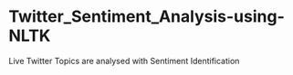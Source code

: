 # Twitter_Sentiment_Analysis-using-NLTK
Live Twitter Topics are analysed with Sentiment Identification 
